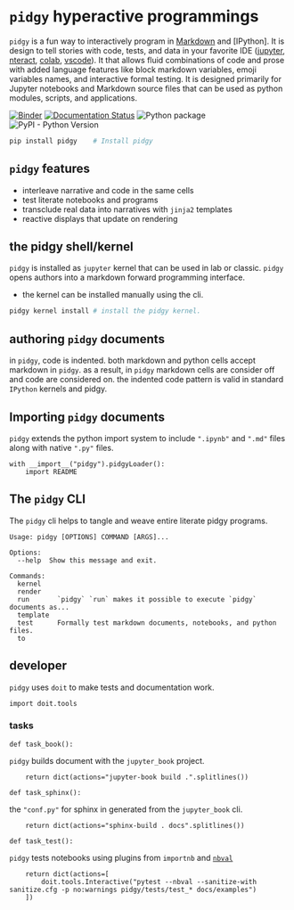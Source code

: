 # `pidgy` hyperactive programmings

`pidgy` is a fun way to interactively program in [Markdown] and [IPython]. It is design
to tell stories with code, tests, and data in your favorite IDE ([jupyter], [nteract], [colab], [vscode]).
 It that allows fluid combinations of code and prose with added language features like block markdown variables, emoji variables names, and interactive formal testing. It is designed primarily for Jupyter notebooks and Markdown source files that can be used as python modules, scripts, and applications.

[![Binder](https://mybinder.org/badge_logo.svg)](https://mybinder.org/v2/gh/deathbeds/pidgy/master?urlpath=lab)
[![Documentation Status](https://readthedocs.org/projects/pidgy/badge/?version=latest)](https://pidgin-notebook.readthedocs.io/en/latest/?badge=latest)
![Python package](https://github.com/deathbeds/pidgy/workflows/Python%20package/badge.svg)
![PyPI - Python Version](https://img.shields.io/pypi/pyversions/pidgy)

```bash
pip install pidgy    # Install pidgy
```

## `pidgy` features

* interleave narrative and code in the same cells
* test literate notebooks and programs
* transclude real data into narratives with `jinja2` templates
* reactive displays that update on rendering

## the pidgy shell/kernel

`pidgy` is installed as `jupyter` kernel that can be used in lab or classic.
`pidgy` opens authors into a markdown forward programming interface.

* the kernel can be installed manually using the cli.

```bash
pidgy kernel install # install the pidgy kernel.
```

## authoring `pidgy` documents

in `pidgy`, code is indented. both markdown and python cells accept markdown in `pidgy`. as a result, in `pidgy` markdown cells are consider off and code are considered on. the indented code pattern is valid in standard `IPython` kernels and pidgy.

## Importing `pidgy` documents

`pidgy` extends the python import system to include `".ipynb"` and `".md"` files along with native `".py"` files.

    with __import__("pidgy").pidgyLoader(): 
        import README

## The `pidgy` CLI

The `pidgy` cli helps to tangle and weave entire literate pidgy programs.

```text
Usage: pidgy [OPTIONS] COMMAND [ARGS]...

Options:
  --help  Show this message and exit.

Commands:
  kernel
  render
  run       `pidgy` `run` makes it possible to execute `pidgy` documents as...
  template
  test      Formally test markdown documents, notebooks, and python files.
  to
```

## developer

`pidgy` uses `doit` to make tests and documentation work.

    import doit.tools

### tasks


    def task_book():
`pidgy` builds document with the `jupyter_book` project. 

        return dict(actions="jupyter-book build .".splitlines())

    def task_sphinx():

the `"conf.py"` for sphinx in generated from the `jupyter_book` cli.

        return dict(actions="sphinx-build . docs".splitlines())

    def task_test():
`pidgy` tests notebooks using plugins from `importnb` and [`nbval`]
    
        return dict(actions=[
            doit.tools.Interactive("pytest --nbval --sanitize-with sanitize.cfg -p no:warnings pidgy/tests/test_* docs/examples")
        ])


[markdown]: https://en.wikipedia.org/wiki/Markdown
[python]: https://python.org
[jupyter]: https://jupyter.org
[nteract]: https://nteract.io
[colab]: #
[vscode]: #
[`importnb`]: https://github.com/deathbeds/importnb
[`nbval`]: https://github.com/computationalmodelling/nbval/
